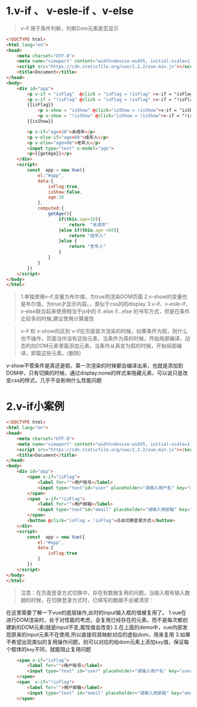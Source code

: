 # 1.v-if 、 v-esle-if 、v-else

> v-if 用于条件判断，判断Dom元素是否显示

```html
<!DOCTYPE html>
<html lang="en">
<head>
    <meta charset="UTF-8">
    <meta name="viewport" content="width=device-width, initial-scale=1.0">
    <script src="https://cdn.staticfile.org/vue/2.2.2/vue.min.js"></script>
    <title>Document</title>
</head>
<body>
    <div id="app">
        <p v-if = "isFlag"  @click = "isFlag = !isFlag" >v-if = "isFlag"</p>
        <p v-if = "!isFlag" @click = "isFlag = !isFlag" >v-if = "!isFlag"</p>
        {{isFlag}}
            <p v-show = "isShow" @click="isShow = !isShow">v-if = "isShow"</p>
            <p v-show = "!isShow" @click="isShow = !isShow">v-if = "!isShow"</p>
        {{isShow}}

        <p v-if="age<18">未成年</p>
        <p v-else-if="age<60">成年人</p>
        <p v-else="age>60">老年人</p>
        <input type="text" v-model="age"> 
        <p>{{getAge}}</p>
    </div>
    <script>
        const  app = new Vue({
            el:"#app",
            data:{
                isFlag:true,
                isShow:false,
                age:30
            },
            computed:{
                getAge(){
                    if(this.age<18){
                        return  "未成年"
                    }else if(this.age <60){
                        return "成年人"
                    }else {
                        return "老年人"
                    }
                }
            }
        })
    </script>
</body>
</html>
```
>   1.单独使用v-if,变量为布尔值，为true则渲染DOM页面
>   2.v-show的变量也是布尔值，为true才显示内容。，类似于css的的display
>   3.v-if、v-esle-if、v-else联合起来使用相当于js中的 if..else if...else 的书写方式，但是在条件比较多的时候,建议使用计算属性

>   v-if 和 v-show的区别
v-if在页面首次渲染的时候，如果条件为假，则什么也不操作，页面当作没有这些元素，当条件为真的时候，开始局部编译，动态的向DOM元素里面添加元素。当条件从真变为假的时候，开始局部编译，卸载这些元素。(删除)

v-show不管条件是真还是假，第一次渲染的时候都会编译出来，也就是添加到DOM中，只有切换的时候，通过display:none的样式来隐藏元素，可以说只是改变css的样式，几乎不会影响什么性能问题



#   2.v-if小案例

```html
<!DOCTYPE html>
<html lang="en">
<head>
    <meta charset="UTF-8">
    <meta name="viewport" content="width=device-width, initial-scale=1.0">
    <script src="https://cdn.staticfile.org/vue/2.2.2/vue.min.js"></script>
    <title>Document</title>
</head>
<body>
    <div id="app">
        <span v-if="isFlag">
            <label for="">用户账号</label>
            <input type="text"id="user" placeholder="请输入用户名" key="user">
        </span>
        <span  v-if="!isFlag">
            <label for="">用户邮箱</label>
            <input type="text"id="email" placeholder="请输入用邮箱" key="email">
        </span>
        <button @click="isFlag = !isFlag">点击切换登录方式</button>
    </div>
    <script>
        const  app = new Vue({
            el:"#app",
            data:{
                isFlag:true
            }
        })
    </script>
</body>
</html>

```

>注意：在页面登录方式切换中，存在有数据复用的问题。当输入框有输入数据的时候，在切换登录方式时，已填写的数据不会被清空：
![]()


在这里需要了解一下vue的底层操作,此时的input输入框的值被复用了。
1.vue在进行DOM渲染时，处于对性能的考虑，会复用已经存在的元素，而不是每次都创建新的DOM元素(就是input不变,属性值会改变)
2.在上面的demo中，vue内部发现原来的input元素不在使用,所以直接将其映射对应的虚拟dom，用来复用
3.如果不希望出现类似的复用操作问题，则可以对应的给dom元素上添加`key`值，保证每个框体的`key`不同，就能阻止复用问题

```html
    <span v-if="isFlag">
        <label for="">用户账号</label>
        <input type="text" id="user" placeholder="请输入用户名" key="user">
    </span>
    <span  v-if="!isFlag">
        <label for="">用户邮箱</label>
        <input type="text" id="email" placeholder="请输入用邮箱" key="email">
    </span>
```